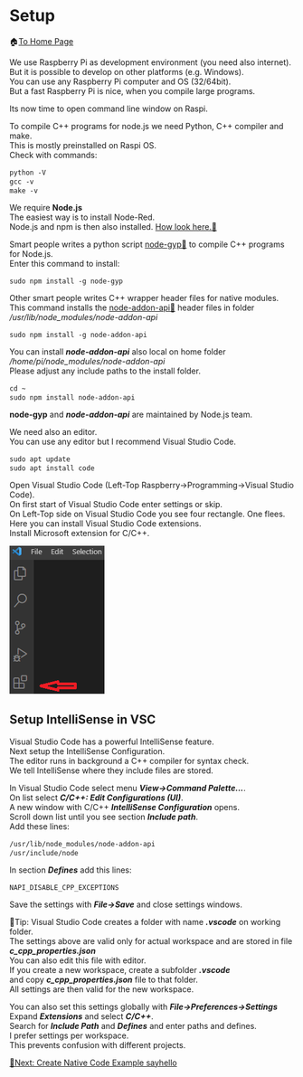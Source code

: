 # Setup
🏠[To Home Page](README.md)

We use Raspberry Pi as development environment (you need also internet).<br>
But it is possible to develop on other platforms (e.g. Windows).<br>
You can use any Raspberry Pi computer and OS (32/64bit).<br>
But a fast Raspberry Pi is nice, when you compile large programs.<br>

Its now time to open command line window on Raspi.<br>


To compile C++ programs for node.js we need Python, C++ compiler and make.<br>
This is mostly preinstalled on Raspi OS.<br>
Check with commands:<br>

```
python -V
gcc -v
make -v
```

We require **Node.js**<br>
The easiest way is to install Node-Red.<br>
Node.js and npm is then also installed.
[How look here.📌](https://nodered.org/docs/getting-started/raspberrypi)

Smart people writes a python script [node-gyp📌](https://github.com/nodejs/node-gyp) to compile C++ programs for Node.js.<br>
Enter this command to install:<br> 

```
sudo npm install -g node-gyp
```

Other smart people writes C++ wrapper header files for native modules.<br> 
This command installs the [node-addon-api📌](https://github.com/nodejs/node-addon-api) header files in folder<br>
*/usr/lib/node_modules/node-addon-api*<br>

```
sudo npm install -g node-addon-api
```
You can install ***node-addon-api*** also local on home folder<br>
*/home/pi/node_modules/node-addon-api*<br>
Please adjust any include paths to the install folder.<br> 
```
cd ~
sudo npm install node-addon-api
```

**node-gyp** and ***node-addon-api*** are maintained by Node.js team.<br>

We need also an editor.<br> 
You can use any editor but I recommend Visual Studio Code.

```
sudo apt update
sudo apt install code
```

Open Visual Studio Code (Left-Top Raspberry->Programming->Visual Studio Code).<br>
On first start of Visual Studio Code enter settings or skip.<br>
On Left-Top side on Visual Studio Code you see four rectangle. One flees.<br>
Here you can install Visual Studio Code extensions.<br>
Install Microsoft extension for C/C++.<br>

![VSC Extension](/images/vsextension.png "VSC Extension")

## Setup IntelliSense in VSC
Visual Studio Code has a powerful IntelliSense feature.<br>
Next setup the IntelliSense Configuration.<br>
The editor runs in background a C++ compiler for syntax check.<br>
We tell IntelliSense where they include files are stored.<br>

In Visual Studio Code select menu ***View->Command Palette...***.<br>
On list select ***C/C++: Edit Configurations (UI)***.<br>
A new window with C/C++ ***IntelliSense Configuration*** opens.<br>
Scroll down list until you see section ***Include path***.<br>
Add these lines:
```
/usr/lib/node_modules/node-addon-api
/usr/include/node
```
In section ***Defines*** add this lines:
```
NAPI_DISABLE_CPP_EXCEPTIONS
```
Save the settings with ***File->Save*** and close settings windows.<br>

📍Tip: Visual Studio Code creates a folder with name ***.vscode*** on working folder.<br>
The settings above are valid only for actual workspace and are stored in file<br>
***c_cpp_properties.json***<br>
You can also edit this file with editor.<br>
If you create a new workspace, create a subfolder ***.vscode***<br>
and copy ***c_cpp_properties.json*** file to that folder.<br>
All settings are then valid for the new workspace.<br>

You can also set this settings globally with ***File->Preferences->Settings***<br>
Expand ***Extensions*** and select ***C/C++***.<br>
Search for ***Include Path*** and ***Defines*** and enter paths and defines.<br>
I prefer settings per workspace.<br>
This prevents confusion with different projects.<br> 

[🧾Next: Create Native Code Example sayhello ](create.md)
